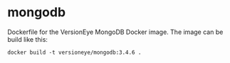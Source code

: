 # mongodb

Dockerfile for the VersionEye MongoDB Docker image. The image can be build like this:

```
docker build -t versioneye/mongodb:3.4.6 .
```

